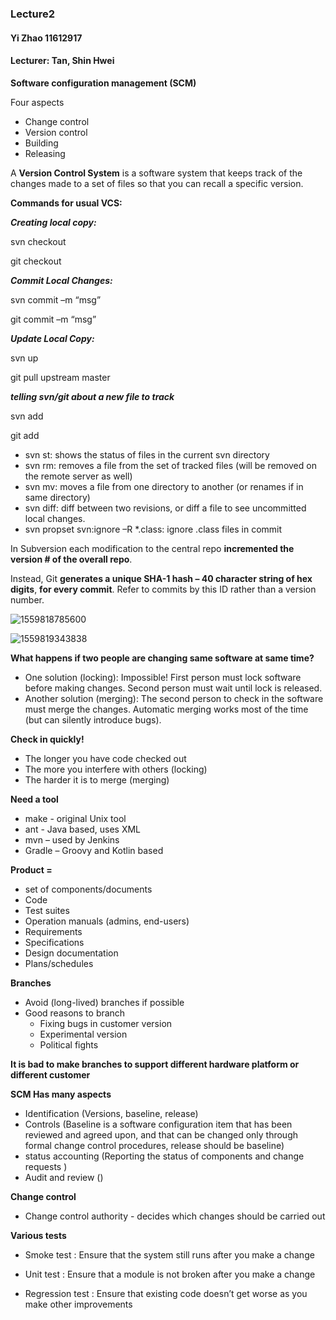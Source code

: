 ### Lecture2

#### Yi Zhao 11612917

#### Lecturer: Tan, Shin Hwei



**Software configuration management (SCM)**

Four aspects 

- Change control 
- Version control 
- Building 
- Releasing 



A **Version Control System** is a software system that keeps track of the changes made to a set of files so that you can recall a specific version. 



**Commands for usual VCS:**



***Creating local copy:***

svn checkout <address-remote> <local-dir>

git checkout <branch-name>



***Commit Local Changes:***

svn commit –m “msg” 

git commit –m “msg” 



***Update Local Copy:***

svn up

git pull upstream master



***telling svn/git about a new file to track***

svn add <filename>

git add <filename>



- svn st: shows the status of files in the current svn directory
- svn rm: removes a file from the set of tracked files (will be removed on the remote server as well) 
- svn mv: moves a file from one directory to another (or renames if in same directory) 
- svn diff: diff between two revisions, or diff a file to see uncommitted local changes.
- svn propset svn:ignore –R *.class:  ignore .class files in commit



In Subversion each modification to the central repo **incremented the version # of the overall repo**.

Instead,  Git **generates a unique SHA-1 hash – 40 character string of hex digits**, **for every commit**.  Refer to commits by this ID rather than a version number. 

![1559818785600](C:\Users\Joy\AppData\Roaming\Typora\typora-user-images\1559818785600.png)



![1559819343838](C:\Users\Joy\AppData\Roaming\Typora\typora-user-images\1559819343838.png)



**What happens if two people are changing same software at same time?** 

- One solution (locking): Impossible!  First person must lock software before making changes.  Second person must wait until lock is released. 
- Another solution (merging): The second person to check in the software must merge the changes. Automatic merging works most of the time (but can silently introduce bugs).



**Check in quickly!** 

- The longer you have code checked out 
- The more you interfere with others (locking) 
- The harder it is to merge (merging) 



**Need a tool** 

- make - original Unix tool
- ant - Java based, uses XML 
- mvn – used by Jenkins 
- Gradle – Groovy and Kotlin based



**Product =** 

- set of components/documents 
- Code 
- Test suites 
- Operation manuals (admins, end-users) 
- Requirements 
- Specifications 
- Design documentation 
- Plans/schedules



**Branches**

- Avoid (long-lived) branches if possible 
- Good reasons to branch
  - Fixing bugs in customer version 
  - Experimental version 
  - Political fights



**It is bad to make branches to support different hardware platform or different customer**



**SCM Has many aspects** 

- Identification (Versions, baseline, release)
- Controls (Baseline is a software configuration item that has been reviewed and agreed upon, and that can be changed only through formal change control procedures, release should be baseline)
- status accounting (Reporting the status of components and change requests )
- Audit and review ()



**Change control** 

- Change control authority - decides which changes should be carried out 



**Various tests**

- Smoke test : Ensure that the system still runs after you make a change

- Unit test : Ensure that a module is not broken after you make a change 
- Regression test : Ensure that existing code doesn’t get worse as you make other improvements

